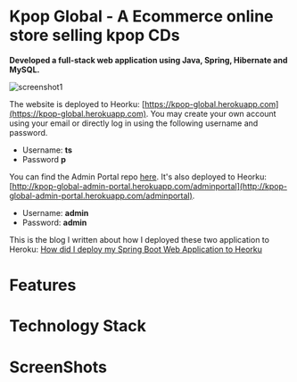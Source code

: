# Kpop Global - A Ecommerce online store selling kpop CDs
**Developed a full-stack web application using Java, Spring, Hibernate and MySQL.**
 
![screenshot1](https://res.cloudinary.com/hwrd8gr2p/image/upload/v1548480974/github/screenshot1.jpg)

The website is deployed to Heorku:
[https://kpop-global.herokuapp.com](https://kpop-global.herokuapp.com). You may create your own account using your email or directly log in using the following username and password.
* Username: **ts**
* Password **p** 


You can find the Admin Portal repo [here](https://github.com/tiansss/adminportal). It's also deployed to Heorku: [http://kpop-global-admin-portal.herokuapp.com/adminportal](http://kpop-global-admin-portal.herokuapp.com/adminportal). 
* Username: **admin**
* Password: **admin**

This is the blog I written about how I deployed these two application to Heroku: [How did I deploy my Spring Boot Web Application to Heorku](https://tiansss.github.io/2019-01-24-How-did-I-deploy-my-Spring-Boot-Web-Application-to-Heroku/)
# Features

# Technology Stack

# ScreenShots
